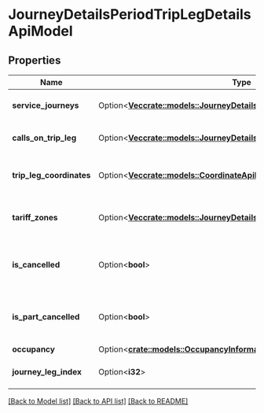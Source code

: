 # JourneyDetailsPeriodTripLegDetailsApiModel

## Properties

Name | Type | Description | Notes
------------ | ------------- | ------------- | -------------
**service_journeys** | Option<[**Vec<crate::models::JourneyDetailsPeriodServiceJourneyApiModel>**](VT.ApiPlaneraResa.Web.V4.Models.JourneyDetails.ServiceJourneyApiModel.md)> | The service journey for the trip leg. | [optional]
**calls_on_trip_leg** | Option<[**Vec<crate::models::JourneyDetailsPeriodCallDetailsApiModel>**](VT.ApiPlaneraResa.Web.V4.Models.JourneyDetails.CallDetailsApiModel.md)> | The calls on the trip leg. | [optional]
**trip_leg_coordinates** | Option<[**Vec<crate::models::CoordinateApiModel>**](VT.ApiPlaneraResa.Web.V4.Models.CoordinateApiModel.md)> | The coordinates for the trip leg. | [optional]
**tariff_zones** | Option<[**Vec<crate::models::JourneyDetailsPeriodTariffZoneApiModel>**](VT.ApiPlaneraResa.Web.V4.Models.JourneyDetails.TariffZoneApiModel.md)> | The tariff zones that the trip leg traverses. | [optional]
**is_cancelled** | Option<**bool**> | Flag indicating if the trip leg is cancelled. | [optional]
**is_part_cancelled** | Option<**bool**> | Flag indicating if the trip leg is partially cancelled. | [optional]
**occupancy** | Option<[**crate::models::OccupancyInformationApiModel**](VT.ApiPlaneraResa.Web.V4.Models.OccupancyInformationApiModel.md)> |  | [optional]
**journey_leg_index** | Option<**i32**> | Index of Leg in Journey | [optional]

[[Back to Model list]](../README.md#documentation-for-models) [[Back to API list]](../README.md#documentation-for-api-endpoints) [[Back to README]](../README.md)


